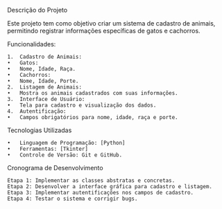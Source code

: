 Descrição do Projeto

Este projeto tem como objetivo criar um sistema de cadastro de animais, permitindo registrar informações específicas de gatos e cachorros. 

Funcionalidades:

	1.	Cadastro de Animais:
	•	Gatos:
	•	Nome, Idade, Raça.
	•	Cachorros:
	•	Nome, Idade, Porte.
	2.	Listagem de Animais:
	•	Mostra os animais cadastrados com suas informações.
	3.	Interface de Usuário:
	•	Tela para cadastro e visualização dos dados.
	4.	Autentificação:
	•	Campos obrigatórios para nome, idade, raça e porte.

Tecnologias Utilizadas

	•	Linguagem de Programação: [Python]
	•	Ferramentas: [Tkinter]
	•	Controle de Versão: Git e GitHub.

Cronograma de Desenvolvimento

	Etapa 1: Implementar as classes abstratas e concretas.
	Etapa 2: Desenvolver a interface gráfica para cadastro e listagem.
	Etapa 3: Implementar autentificações nos campos de cadastro.
	Etapa 4: Testar o sistema e corrigir bugs.
